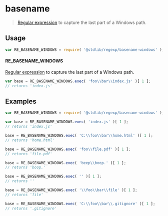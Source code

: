 # basename

> [Regular expression][regexp] to capture the last part of a Windows path.


<section class="usage">

## Usage

``` javascript
var RE_BASENAME_WINDOWS = require( '@stdlib/regexp/basename-windows' );
```

#### RE_BASENAME_WINDOWS

[Regular expression][regexp] to capture the last part of a Windows path. 

``` javascript
var base = RE_BASENAME_WINDOWS.exec( 'foo\\bar\\index.js' )[ 1 ];
// returns 'index.js'
```

</section>

<!-- /.usage -->


<section class="examples">

## Examples

``` javascript
var RE_BASENAME_WINDOWS = require( '@stdlib/regexp/basename-windows' );

var base = RE_BASENAME_WINDOWS.exec( 'index.js' )[ 1 ];
// returns 'index.js'

base = RE_BASENAME_WINDOWS.exec( 'C:\\foo\\bar\\home.html' )[ 1 ];
// returns 'home.html'

base = RE_BASENAME_WINDOWS.exec( 'foo\\file.pdf' )[ 1 ];
// returns 'file.pdf'

base = RE_BASENAME_WINDOWS.exec( 'beep\\boop.' )[ 1 ];
// returns 'boop.'

base = RE_BASENAME_WINDOWS.exec( '' )[ 1 ];
// returns ''

base = RE_BASENAME_WINDOWS.exec( '\\foo\\bar\\file' )[ 1 ];
// returns 'file'

base = RE_BASENAME_WINDOWS.exec( 'C:\\foo\\bar\\.gitignore' )[ 1 ];
// returns '.gitignore'
```

</section>

<!-- /.examples -->


<section class="links">

[regexp]: https://developer.mozilla.org/en-US/docs/Web/JavaScript/Guide/Regular_Expressions

</section>

<!-- /.links -->
